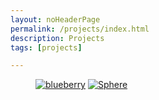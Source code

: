 ```yaml
---
layout: noHeaderPage
permalink: /projects/index.html
description: Projects
tags: [projects]

---
```


<figure class="half">
    <a href="{{ site.url }}/blueberry"><img src="{{ site.url }}/images/blueberry pic.jpg" alt="blueberry"></a>
    <a href="{{ site.url }}/sphere"><img src="{{ site.url }}/images/image-filename-2.jpg" alt="Sphere"></a>
</figure>
